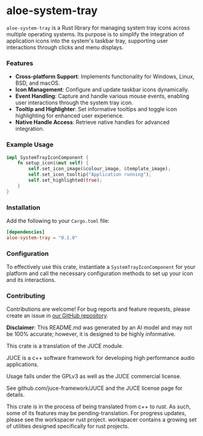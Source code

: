 # aloe-system-tray

`aloe-system-tray` is a Rust library for managing system tray icons across multiple operating systems. Its purpose is to simplify the integration of application icons into the system's taskbar tray, supporting user interactions through clicks and menu displays.

### Features
- **Cross-platform Support**: Implements functionality for Windows, Linux, BSD, and macOS.
- **Icon Management**: Configure and update taskbar icons dynamically.
- **Event Handling**: Capture and handle various mouse events, enabling user interactions through the system tray icon.
- **Tooltip and Highlighter**: Set informative tooltips and toggle icon highlighting for enhanced user experience.
- **Native Handle Access**: Retrieve native handles for advanced integration.

### Example Usage
```rust
impl SystemTrayIconComponent {
    fn setup_icon(&mut self) {
        self.set_icon_image(&colour_image, &template_image);
        self.set_icon_tooltip("Application running");
        self.set_highlighted(true);
    }
}
```

### Installation
Add the following to your `Cargo.toml` file:
```toml
[dependencies]
aloe-system-tray = "0.1.0"
```

### Configuration
To effectively use this crate, instantiate a `SystemTrayIconComponent` for your platform and call the necessary configuration methods to set up your icon and its interactions.

### Contributing
Contributions are welcome! For bug reports and feature requests, please create an issue in [our GitHub repository](https://github.com/klebs6/aloe-rs).

**Disclaimer**: This README.md was generated by an AI model and may not be 100% accurate; however, it is designed to be highly informative.

This crate is a translation of the JUCE module.

JUCE is a c++ software framework for developing high performance audio applications.

Usage falls under the GPLv3 as well as the JUCE commercial license.

See github.com/juce-framework/JUCE and the JUCE license page for details.

This crate is in the process of being translated from c++ to rust. As such, some of its features may be pending-translation. For progress updates, please see the workspacer rust project. workspacer contains a growing set of utilities designed specifically for rust projects.
